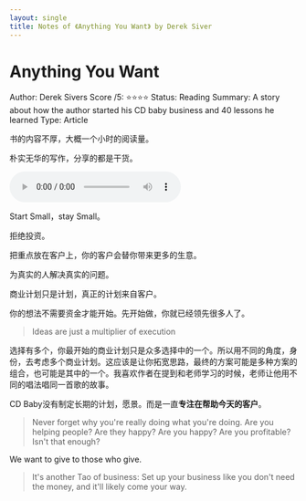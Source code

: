```yaml
---
layout: single
title: Notes of 《Anything You Want》 by Derek Siver
---
```




# Anything You Want

Author: Derek Sivers
Score /5: ⭐️⭐️⭐️⭐️
Status: Reading
Summary: A story about how the author started his CD baby business and 40 lessons he learned
Type: Article

书的内容不厚，大概一个小时的阅读量。

朴实无华的写作，分享的都是干货。

<audio controls> <source src="../assets/img/TestRecording2.mp3" type="audio/mpeg"> </audio>

Start Small，stay Small。

拒绝投资。

把重点放在客户上，你的客户会替你带来更多的生意。

为真实的人解决真实的问题。

商业计划只是计划，真正的计划来自客户。

你的想法不需要资金才能开始。先开始做，你就已经领先很多人了。

> Ideas are just a multiplier of execution

选择有多个，你最开始的商业计划只是众多选择中的一个。所以用不同的角度，身份，去考虑多个商业计划。这应该是让你拓宽思路，最终的方案可能是多种方案的组合，也可能是其中的一个。我喜欢作者在提到和老师学习的时候，老师让他用不同的唱法唱同一首歌的故事。

CD Baby没有制定长期的计划，愿景。而是一直**专注在帮助今天的客户**。

> Never forget why you're really doing what you're doing. Are you helping people? Are they happy? Are you happy? Are you profitable? Isn't that enough?

We want to give to those who give.

> It's another Tao of business: Set up your business like you don't need the money, and it'll likely come your way.

